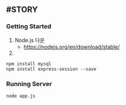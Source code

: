 ## #STORY

### Getting Started
1.  Node.js 다운
    - https://nodejs.org/en/download/stable/
2. 
```
npm install mysql
npm install express-session --save
```


### Running Server
```
node app.js
```